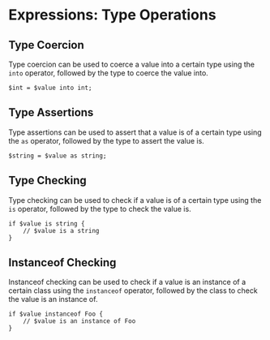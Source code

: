 # Expressions: Type Operations

## Type Coercion

Type coercion can be used to coerce a value into a certain type using the `into` operator, followed by the type to coerce the value into.

```
$int = $value into int;
```

## Type Assertions

Type assertions can be used to assert that a value is of a certain type using the `as` operator, followed by the type to assert the value is.

```
$string = $value as string;
```

## Type Checking

Type checking can be used to check if a value is of a certain type using the `is` operator, followed by the type to check the value is.

```
if $value is string {
    // $value is a string
}
```

## Instanceof Checking

Instanceof checking can be used to check if a value is an instance of a certain class using the `instanceof` operator, followed by the class to check the value is an instance of.

```
if $value instanceof Foo {
    // $value is an instance of Foo
}
```
